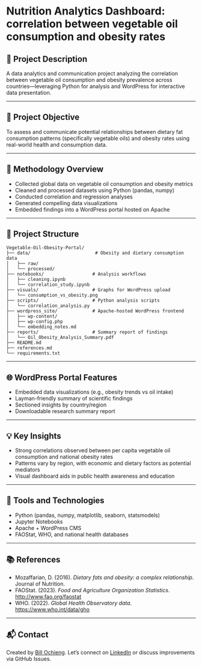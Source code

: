 # Nutrition Analytics Dashboard: correlation between vegetable oil consumption and obesity rates

## 📘 Project Description
A data analytics and communication project analyzing the correlation between vegetable oil consumption and obesity prevalence across countries—leveraging Python for analysis and WordPress for interactive data presentation.

---

## 🎯 Project Objective
To assess and communicate potential relationships between dietary fat consumption patterns (specifically vegetable oils) and obesity rates using real-world health and consumption data.

---

## 🧪 Methodology Overview
- Collected global data on vegetable oil consumption and obesity metrics
- Cleaned and processed datasets using Python (pandas, numpy)
- Conducted correlation and regression analyses
- Generated compelling data visualizations
- Embedded findings into a WordPress portal hosted on Apache

---

## 📂 Project Structure
```
Vegetable-Oil-Obesity-Portal/
├── data/                        # Obesity and dietary consumption data
│   ├── raw/
│   └── processed/
├── notebooks/                  # Analysis workflows
│   ├── cleaning.ipynb
│   └── correlation_study.ipynb
├── visuals/                    # Graphs for WordPress upload
│   └── consumption_vs_obesity.png
├── scripts/                    # Python analysis scripts
│   └── correlation_analysis.py
├── wordpress_site/             # Apache-hosted WordPress frontend
│   ├── wp-content/
│   ├── wp-config.php
│   └── embedding_notes.md
├── reports/                    # Summary report of findings
│   └── Oil_Obesity_Analysis_Summary.pdf
├── README.md
├── references.md
└── requirements.txt
```

---

## 🌐 WordPress Portal Features
- Embedded data visualizations (e.g., obesity trends vs oil intake)
- Layman-friendly summary of scientific findings
- Sectioned insights by country/region
- Downloadable research summary report

---

## 💡 Key Insights
- Strong correlations observed between per capita vegetable oil consumption and national obesity rates
- Patterns vary by region, with economic and dietary factors as potential mediators
- Visual dashboard aids in public health awareness and education

---

## 🧠 Tools and Technologies
- Python (pandas, numpy, matplotlib, seaborn, statsmodels)
- Jupyter Notebooks
- Apache + WordPress CMS
- FAOStat, WHO, and national health databases

---

## 📚 References
- Mozaffarian, D. (2016). *Dietary fats and obesity: a complex relationship*. Journal of Nutrition.
- FAOStat. (2023). *Food and Agriculture Organization Statistics*. http://www.fao.org/faostat
- WHO. (2022). *Global Health Observatory data*. https://www.who.int/data/gho

---

## 📬 Contact
Created by [Bill Ochieng](https://github.com/BillOchieng). Let’s connect on [LinkedIn](https://linkedin.com/in/) or discuss improvements via GitHub Issues.
